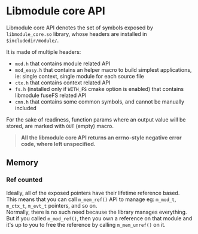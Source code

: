 # Libmodule core API

Libmodule core API denotes the set of symbols exposed by `libmodule_core.so` library, whose headers are installed in `$includedir/module/`.  

It is made of multiple headers:  

* `mod.h` that contains module related API  
* `mod_easy.h` that contains an helper macro to build simplest applications, ie: single context, single module for each source file  
* `ctx.h` that contains context related API  
* `fs.h` (installed only if `WITH_FS` cmake option is enabled) that contains libmodule fuseFS related API  
* `cmn.h` that contains some common symbols, and cannot be manually included  

For the sake of readiness, function params where an output value will be stored, are marked with `OUT` (empty) macro.  

> **All the libmodule core API returns an errno-style negative error code, where left unspecified.**

## Memory

### Ref counted

Ideally, all of the exposed pointers have their lifetime reference based.  
This means that you can call `m_mem_ref()` API to manage eg: `m_mod_t`, `m_ctx_t`, `m_evt_t` pointers, and so on.  
Normally, there is no such need because the library manages everything.  
But if you called `m_mod_ref()`, then you own a reference on that module and it's up to you to free the reference by calling `m_mem_unref()` on it.  
